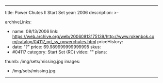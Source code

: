 
---
title: Power Chutes II Start Set
year: 2006
description: >-
  
archiveLinks:
  - name: 08/13/2006
    link: https://web.archive.org/web/20060813175139/http://www.rokenbok.com/catalog/04117_pd_ss_powerchutes.html
priceHistory:
  - date: "?"
    price: 69.989999999999995
skus:
  - #04117
category: Start Set (RC)
video: ""
plans:

thumb: /img/sets/missing.jpg
images:
  -  /img/sets/missing.jpg
---
